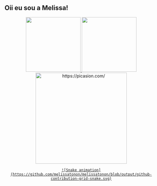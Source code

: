## Oii eu sou a Melissa!

<div align="center">
  <a href="https://github.com/rafaballerini">
  <img height="180em" src="https://github-readme-stats.vercel.app/api?username=melissatonon&show_icons=true&theme=dracula&include_all_commits=true&count_private=true"/>
  <img height="180em" src="https://github-readme-stats.vercel.app/api/top-langs/?username=melissatonon&layout=compact&langs_count=7&theme=dracula"/>
</div>
  
  <div align="center">
  <a href="https://picasion.com/"><img src="https://i.picasion.com/pic91/479da148bbe4c2786430c7322b114f2a.gif" width="300" height="300" border="0" alt="https://picasion.com/" /></a><br /><a href="https://picasion.com/"
  <div>
    
    ![Snake animation](https://github.com/melissatonon/melissatonon/blob/output/github-contribution-grid-snake.svg)
